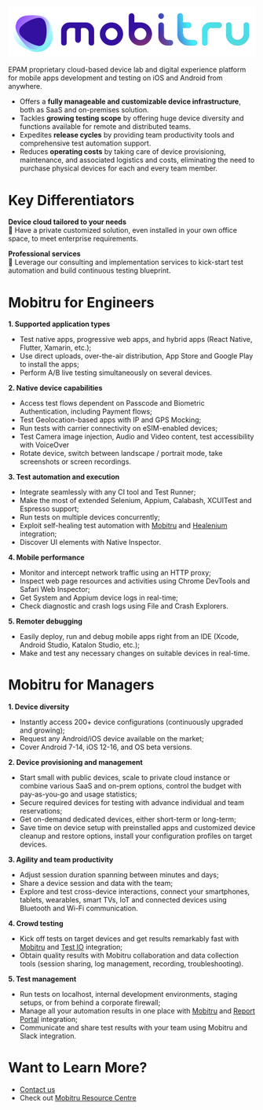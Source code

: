[![Mobitru full logo](/profile/assets/Mobitru-full-mark-transparent.svg)](https://mobitru.com/)

EPAM proprietary cloud-based device lab and digital experience platform for mobile apps development and testing on iOS and Android from anywhere.
* Offers a **fully manageable and customizable device infrastructure**, both as SaaS and on-premises solution.
* Tackles **growing testing scope** by offering huge device diversity and functions available for remote and distributed teams.
* Expedites **release cycles** by providing team productivity tools and comprehensive test automation support.
* Reduces **operating costs** by taking care of device provisioning, maintenance, and associated logistics and costs, eliminating the need to purchase physical devices for each and every team member.

# Key Differentiators 
**Device cloud tailored to your needs**  
:key: Have a private customized solution, even installed in your own office space, to meet enterprise requirements.

**Professional services**  
:key: Leverage our consulting and implementation services to kick-start test automation and build continuous testing blueprint.

# Mobitru for Engineers  
**1. Supported application types**  
   * Test native apps, progressive web apps, and hybrid apps (React Native, Flutter, Xamarin, etc.);
   * Use direct uploads, over-the-air distribution, App Store and Google Play to install the apps;
   * Perform A/B live testing simultaneously on several devices.

**2. Native device capabilities**
   * Access test flows dependent on Passcode and Biometric Authentication, including Payment flows;
   * Test Geolocation-based apps with IP and GPS Mocking;
   * Run tests with carrier connectivity on eSIM-enabled devices;
   * Test Camera image injection, Audio and Video content, test accessibility with VoiceOver
   * Rotate device, switch between landscape / portrait mode, take screenshots or screen recordings.

**3. Test automation and execution**
   * Integrate seamlessly with any CI tool and Test Runner;
   * Make the most of extended Selenium, Appium, Calabash, XCUITest and Espresso support;
   * Run tests on multiple devices concurrently;
   * Exploit self-healing test automation with [Mobitru](https://mobitru.com/) and [Healenium](https://healenium.io/) integration;
   * Discover UI elements with Native Inspector.

**4. Mobile performance**
   * Monitor and intercept network traffic using an HTTP proxy;
   * Inspect web page resources and activities using Chrome DevTools and Safari Web Inspector;
   * Get System and Appium device logs in real-time;
   * Check diagnostic and crash logs using File and Crash Explorers.

**5. Remoter debugging**
   * Easily deploy, run and debug mobile apps right from an IDE (Xcode, Android Studio, Katalon Studio, etc.);
   * Make and test any necessary changes on suitable devices in real-time.

# Mobitru for Managers  
**1. Device diversity**
   * Instantly access 200+ device configurations (continuously upgraded and growing);
   * Request any Android/iOS device available on the market;
   * Cover Android 7-14, iOS 12-16, and OS beta versions.

**2. Device provisioning and management**
   * Start small with public devices, scale to private cloud instance or combine various SaaS and on-prem options, control the budget with pay-as-you-go and usage statistics;
   * Secure required devices for testing with advance individual and team reservations;
   * Get on-demand dedicated devices, either short-term or long-term;
   * Save time on device setup with preinstalled apps and customized device cleanup and restore options, install your configuration profiles on target devices.

**3. Agility and team productivity**
   * Adjust session duration spanning between minutes and days;
   * Share a device session and data with the team;
   * Explore and test cross-device interactions, connect your smartphones, tablets, wearables, smart TVs, IoT and connected devices using Bluetooth and Wi-Fi communication.

**4. Crowd testing**
   * Kick off tests on target devices and get results remarkably fast with [Mobitru](https://mobitru.com/) and [Test IO](https://test.io/) integration;
   * Obtain quality results with Mobitru collaboration and data collection tools (session sharing, log management, recording, troubleshooting).

**5. Test management**
   * Run tests on localhost, internal development environments, staging setups, or from behind a corporate firewall;
   * Manage all your automation results in one place with [Mobitru](https://mobitru.com/) and [Report Portal](https://reportportal.io/) integration;
   * Communicate and share test results with your team using Mobitru and Slack integration.

# Want to Learn More?
* [Contact us](https://mobitru.com/#contact-us)
* Check out [Mobitru Resource Centre](https://docs.mobitru.com/)
